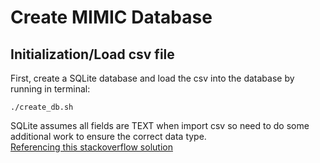 # Create MIMIC Database
## Initialization/Load csv file
First, create a SQLite database and load the csv into the database by running in terminal:
```shell script
./create_db.sh
```
SQLite assumes all fields are TEXT when import csv so need to do some additional work to ensure the correct data type.  
[Referencing this stackoverflow solution](https://stackoverflow.com/questions/20240315/how-to-import-csv-file-to-sqlite-with-correct-data-types)

